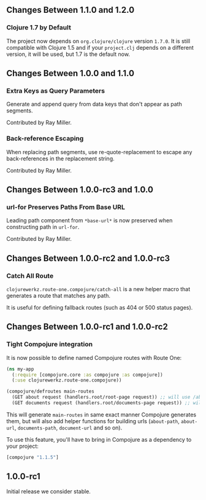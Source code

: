 ## Changes Between 1.1.0 and 1.2.0

### Clojure 1.7 by Default

The project now depends on `org.clojure/clojure` version `1.7.0`. It is
still compatible with Clojure 1.5 and if your `project.clj` depends on
a different version, it will be used, but 1.7 is the default now.




## Changes Between 1.0.0 and 1.1.0

### Extra Keys as Query Parameters

Generate and append query from data keys that don't appear as path
segments.

Contributed by Ray Miller.

### Back-reference Escaping

When replacing path segments, use re-quote-replacement to escape any
back-references in the replacement string.

Contributed by Ray Miller.


## Changes Between 1.0.0-rc3 and 1.0.0

### url-for Preserves Paths From Base URL

Leading path component from `*base-url*` is now preserved when
constructing path in `url-for`.

Contributed by Ray Miller.


## Changes Between 1.0.0-rc2 and 1.0.0-rc3

### Catch All Route

`clojurewerkz.route-one.compojure/catch-all` is a new helper macro that
generates a route that matches any path.

It is useful for defining fallback routes (such as 404 or 500 status pages).


## Changes Between 1.0.0-rc1 and 1.0.0-rc2

### Tight Compojure integration

It is now possible to define named Compojure routes with Route One:

```clj
(ns my-app
  (:require [compojure.core :as compojure :as compojure])
  (:use clojurewerkz.route-one.compojure))

(compojure/defroutes main-routes
  (GET about request (handlers.root/root-page request)) ;; will use /about as a template
  (GET documents request (handlers.root/documents-page request)) ;; will use /documents as a template)
```

This will generate `main-routes` in same exact manner Compojure
generates them, but will also add helper functions for building urls
(`about-path`, `about-url`, `documents-path`, `document-url` and so
on).

To use this feature, you'll have to bring in Compojure as a dependency
to your project:

```clj
[compojure "1.1.5"]
```


## 1.0.0-rc1

Initial release we consider stable.

